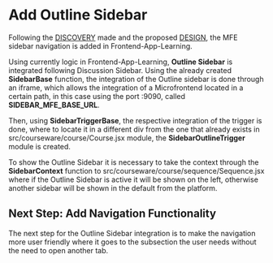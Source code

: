 # Add Outline Sidebar

Following the [DISCOVERY](https://agile-jira.pearson.com/browse/PADV-213) made and the proposed [DESIGN](https://lucid.app/lucidchart/d52cc785-409f-4964-af29-ff277baa5bc5/edit?invitationId=inv_e569412e-e9f0-44aa-a9fa-54123d272f1a&referringApp=slack&page=l2M~LaFs47mo#), the MFE sidebar navigation is added in Frontend-App-Learning.

Using currently logic in Frontend-App-Learning, **Outline Sidebar** is integrated following Discussion Sidebar. Using the already created **SidebarBase** function, the integration of the Outline sidebar is done through an iframe, which allows the integration of a Microfrontend located in a certain path, in this case using the port :9090, called **SIDEBAR_MFE_BASE_URL**.

Then, using **SidebarTriggerBase**, the respective integration of the trigger is done, where to locate it in a different div from the one that already exists in src/courseware/course/Course.jsx module, the **SidebarOutlineTrigger** module is created.

To show the Outline Sidebar it is necessary to take the context through the **SidebarContext** function to src/courseware/course/sequence/Sequence.jsx where if the Outline Sidebar is active it will be shown on the left, otherwise another sidebar will be shown in the default from the platform.

## Next Step: Add Navigation Functionality

The next step for the Outline Sidebar integration is to make the navigation more user friendly where it goes to the subsection the user needs without the need to open another tab.
